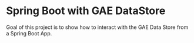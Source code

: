 # Spring Boot with GAE DataStore

Goal of this project is to show how to interact with the GAE Data Store from a Spring Boot App.
